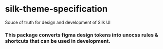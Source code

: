 # silk-theme-specification
Souce of truth for design and development of Silk UI

### This package converts figma design tokens into unocss rules & shortcuts that can be used in development.
